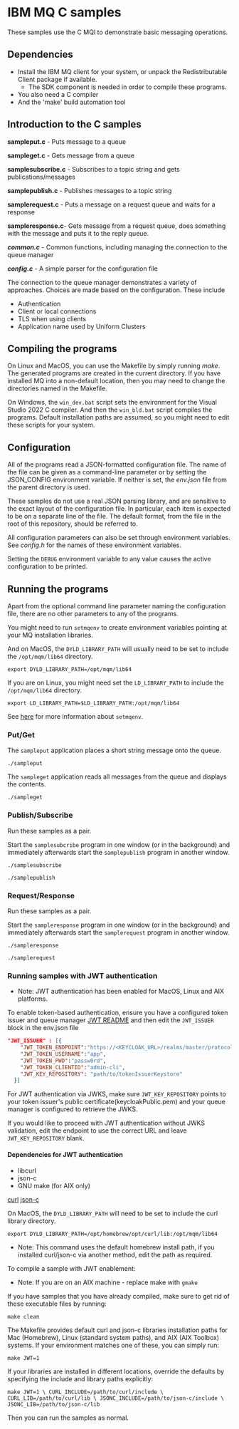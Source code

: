 # IBM MQ C samples
These samples use the C MQI to demonstrate basic messaging operations.

## Dependencies
* Install the IBM MQ client for your system, or unpack the Redistributable Client package if available.
  * The SDK component is needed in order to compile these programs.
* You also need a C compiler
* And the 'make' build automation tool

## Introduction to the C samples

**sampleput.c** - Puts message to a queue

**sampleget.c** - Gets message from a queue

**samplesubscribe.c** - Subscribes to a topic string and gets publications/messages

**samplepublish.c** - Publishes messages to a topic string

**samplerequest.c** - Puts a message on a request queue and waits for a response

**sampleresponse.c**- Gets message from a request queue, does something with the message and puts it to the reply queue.

***common.c*** - Common functions, including managing the connection to the queue manager

***config.c*** - A simple parser for the configuration file

The connection to the queue manager demonstrates a variety of approaches. Choices are made based on the configuration.
These include
* Authentication
* Client or local connections
* TLS when using clients
* Application name used by Uniform Clusters

## Compiling the programs
On Linux and MacOS, you can use the Makefile by simply running _make_. The generated programs are created in the current
directory. If you have installed MQ into a non-default location, then you may need to change the directories named in
the Makefile.

On Windows, the `win_dev.bat` script sets the environment for the Visual Studio 2022 C compiler. And then the
`win_bld.bat` script compiles the programs. Default installation paths are assumed, so you might need to edit these
scripts for your system.

## Configuration
All of the programs read a JSON-formatted configuration file. The name of the file can be given as a command-line
parameter or by setting the JSON_CONFIG environment variable. If neither is set, the _env.json_ file from the parent
directory is used.

These samples do not use a real JSON parsing library, and are sensitive to the exact layout of the configuration file.
In particular, each item is expected to be on a separate line of the file.
The default format, from the file in the root of this repository, should be referred to.

All configuration parameters can also be set through environment variables. See _config.h_ for the names of these
environment variables.

Setting the `DEBUG` environment variable to any value causes the active configuration to be printed.

## Running the programs
Apart from the optional command line parameter naming the configuration file, there are no
other parameters to any of the programs.

You might need to run `setmqenv` to create environment variables pointing at your MQ installation
libraries. 

And on MacOS, the `DYLD_LIBRARY_PATH` will usually need to be set to include the 
`/opt/mqm/lib64` directory. 

`export DYLD_LIBRARY_PATH=/opt/mqm/lib64`

If you are on Linux, you might need set the `LD_LIBRARY_PATH` to include the `/opt/mqm/lib64` directory. 

`export LD_LIBRARY_PATH=$LD_LIBRARY_PATH:/opt/mqm/lib64`

See [here](https://www.ibm.com/docs/en/ibm-mq/latest?topic=reference-setmqenv-set-mq-environment) for 
more information about `setmqenv`. 

### Put/Get
The `sampleput` application places a short string message onto the queue.

`./sampleput`

The `sampleget` application reads all messages from the queue and displays the contents.

`./sampleget`

### Publish/Subscribe
Run these samples as a pair.

Start the `samplesubcribe` program in one window (or in the background) and immediately afterwards start the
`samplepublish` program in another window.

`./samplesubscribe`

`./samplepublish`

### Request/Response
Run these samples as a pair.

Start the `sampleresponse` program in one window (or in the background) and immediately afterwards start the
`samplerequest` program in another window.

`./sampleresponse`

`./samplerequest`

### Running samples with JWT authentication

* Note: JWT authentication has been enabled for MacOS, Linux and AIX platforms.

To enable token-based authentication, ensure you have a configured token issuer and queue manager [JWT README](jwt-jwks-docs/README.md) and then edit the `JWT_ISSUER` block in the env.json file

```JSON
"JWT_ISSUER" : [{
    "JWT_TOKEN_ENDPOINT":"https://<KEYCLOAK_URL>/realms/master/protocol/openid-connect/token",
    "JWT_TOKEN_USERNAME":"app",
    "JWT_TOKEN_PWD":"passw0rd",
    "JWT_TOKEN_CLIENTID":"admin-cli",
    "JWT_KEY_REPOSITORY": "path/to/tokenIssuerKeystore"
  }]
```
For JWT authentication via JWKS, make sure `JWT_KEY_REPOSITORY` points to your token issuer's public certificate(keycloakPublic.pem) and your queue manager is configured to retrieve the JWKS.

If you would like to proceed with JWT authentication without JWKS validation, edit the endpoint to use the correct URL and leave `JWT_KEY_REPOSITORY` blank.

#### Dependencies for JWT authentication
* libcurl
* json-c
* GNU make (for AIX only)

[curl](https://curl.se/docs/install.html)
[json-c](https://github.com/json-c/json-c)

On MacOS, the `DYLD_LIBRARY_PATH` will need to be set to include the curl library directory.

`export DYLD_LIBRARY_PATH=/opt/homebrew/opt/curl/lib:/opt/mqm/lib64`

* Note: This command uses the default homebrew install path, if you installed curl/json-c via another method, edit the path as required.

To compile a sample with JWT enablement:

* Note: If you are on an AIX machine - replace make with `gmake`

If you have samples that you have already compiled, make sure to get rid of these executable files by running:

`make clean`

The Makefile provides default curl and json-c libraries installation paths for Mac (Homebrew), Linux (standard system paths), and AIX (AIX Toolbox) systems. If your environment matches one of these, you can simply run:

`make JWT=1`

If your libraries are installed in different locations, override the defaults by specifying the include and library paths explicitly:

`make JWT=1 \
  CURL_INCLUDE=/path/to/curl/include \
  CURL_LIB=/path/to/curl/lib \
  JSONC_INCLUDE=/path/to/json-c/include \
  JSONC_LIB=/path/to/json-c/lib`

Then you can run the samples as normal.